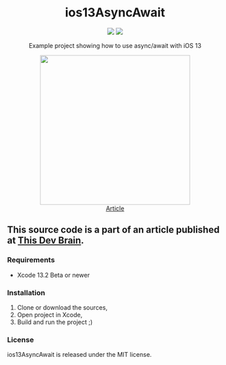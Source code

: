 <h1 align="center">ios13AsyncAwait</h1>

<p align="center">
  <img src="https://img.shields.io/badge/Made%20with-Swift+SwiftUI-64b587.svg" />
  <img src="https://img.shields.io/badge/license-MIT-blue.svg" />
</p>

<p align="center">Example project showing how to use async/await with iOS 13</p>

<p align="center">
  <a href="https://thisdevbrain.com/how-to-use-async-await-with-ios-13/" target="_blank">
    <img src="https://user-images.githubusercontent.com/6362174/140032097-7559ce2d-ccdd-4f87-ab2c-957fea346f45.png" width="350px">
    <br>
    Article
  </a>
</p>

## This source code is a part of an article published at [This Dev Brain](https://thisdevbrain.com/how-to-use-async-await-with-ios-13/).

### Requirements

- Xcode 13.2 Beta or newer

### Installation

1. Clone or download the sources,
2. Open project in Xcode,
3. Build and run the project ;)


### License

ios13AsyncAwait is released under the MIT license.
